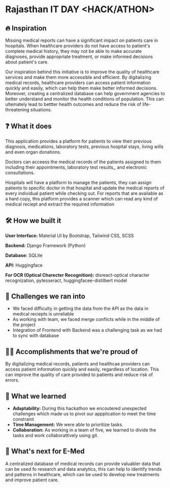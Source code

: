 # Rajasthan IT DAY <HACK/ATHON>

## 🔥 Inspiration

Missing medical reports can have a significant impact on patients care in hospitals. When healthcare providers do not have access to patient's complete medical history, they may not be able to make accurate diagnoses, provide appropriate treatment, or make informed decisions about patient's care.

Our inspiration behind this initiative is to improve the quality of healthcare services and make them more accessible and efficient. By digitalizing medical records, healthcare providers can access patient information quickly and easily, which can help them make better informed decisions. Moreover, creating a centralized database can help government agencies to better understand and monitor the health conditions of population. This can ultemately lead to bettter health outcomes and reduce the risk of life-threatening situations.

## ❓ What it does
This application provides a platform for patients to view their previous diagnosis, medications, laboratory tests, previous hospital stays, living wills and even organ donations.

Doctors can acceess the medical records of the patients assigned to them including their appointments, laboratory test results,, and electronic consultations.

Hospitals will have a platform to manage the patients, they can assign patients to specific doctor in that hospital and update the medical reports of every individual patient while checking out. For reports that are available as a hard copy, this platform provides a scanner which can read any kind of medical reciept and extract the required information

## 🛠 How we built it
**User Interface:** Material UI by Bootstrap, Tailwind CSS, SCSS

**Backend:** Django Framework (Python)

**Database:** SQLite

**API:** Huggingface

**For OCR (Optical Charecter Recognition):** disreact-optical character recognization, pytesseract, huggingfacee-distilbert model

## 🦾 Challenges we ran into
- We faced difficulty in getting the data from the API as the data in medical reciepts is unreliable
- As working with team, we faced merge conflicts while in the middle of the project
- Integration of Frontend with Backend was a challenging task as we had to sync with database

## 🐱‍🏍 Accomplishments that we're proud of
By digitalizing medical records, patients and healthcae providers can access patient information quickly and easily, regardless of location. This can improve the quality of care provided to patients and reduce risk of errors.


## 📑 What we learned
- **Adaptability:** During this hackathon we encoutered unexpected challenges which made us to pivot our appplication to meet the time constraint
- **Time Management:** We were able to prioritize tasks.
- **Collaboration:** As working in a team of five, we learned to divide the tasks and work collaborattively using git.

## 📢 What's next for E-Med
A centralized database of medical records can provide valuabler data that can be used fo research and data analytics, this can help to identify trends and patterns in healthcare, which can be used to develop new treatments and improve patient care.
